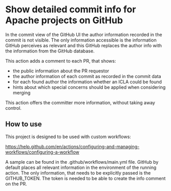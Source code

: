 Show detailed commit info for Apache projects on GitHub
=======================================================

In the commit view of the GitHub UI the author information recorded in the
commit is not visible. The only information accessible is the information GitHub
perceives as relevant and this GitHub replaces the author info with the
information from the GitHub database.

This action adds a comment to each PR, that shows:

- the public information about the PR requestor
- the author information of each commit as recorded in the commit data
- for each found author the information whether an ICLA could be found
- hints about which special concerns should be applied when considering merging

This action offers the committer more information, without taking away control.

How to use
----------

This project is designed to be used with custom workflows:

https://help.github.com/en/actions/configuring-and-managing-workflows/configuring-a-workflow

A sample can be found in the .github/workflows/main.yml file. GitHub by default
places all relevant information in the environment of the running action. The
only information, that needs to be explicitly passed is the GITHUB_TOKEN. The
token is needed to be able to create the info comment on the PR.